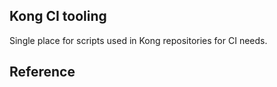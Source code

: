 ## Kong CI tooling

Single place for scripts used in Kong repositories for CI needs.

## Reference

